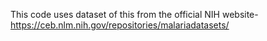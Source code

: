 This code uses dataset of this from the official NIH
website- https://ceb.nlm.nih.gov/repositories/malariadatasets/
